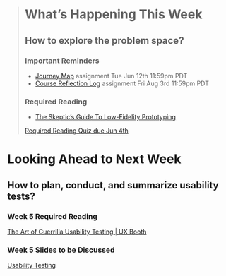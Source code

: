 > # What’s Happening This Week
> ## How to explore the problem space?
> ### Important Reminders
> * [Journey Map](https://trysakai.longsight.com/portal/directtool/0ee2ea22-6216-4625-b0c1-021535e61830/) assignment <span class='badge'> Tue Jun 12th 11:59pm PDT</span>
> * [Course Reflection Log](https://trysakai.longsight.com/portal/directtool/0ee2ea22-6216-4625-b0c1-021535e61830/) assignment <span class='badge'> Fri Aug 3rd 11:59pm PDT</span>
>
> ### Required Reading
> * [The Skeptic’s Guide To Low-Fidelity Prototyping](https://www.smashingmagazine.com/2014/10/the-skeptics-guide-to-low-fidelity-prototyping/)
>
> [Required Reading Quiz due Jun 4th](https://trysakai.longsight.com/portal/directtool/c0d1a2d1-c589-4bdc-b1d8-af14e4707005/ ':class=button')

# Looking Ahead to Next Week
## How to plan, conduct, and summarize usability tests?
### Week 5 Required Reading
<a class="embedly-card" data-card-controls="0" data-card-align="left" href="http://www.uxbooth.com/articles/the-art-of-guerrilla-usability-testing/">The Art of Guerrilla Usability Testing | UX Booth</a>

### Week 5 Slides to be Discussed
[Usability Testing](https://www.google.ca/slides/about/)
